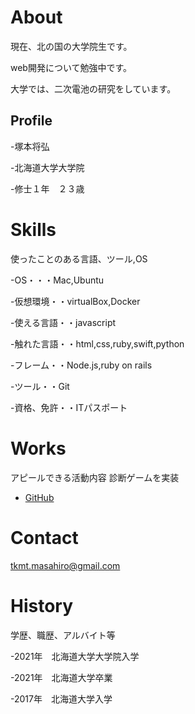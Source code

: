 # About
現在、北の国の大学院生です。

web開発について勉強中です。

大学では、二次電池の研究をしています。

## Profile
-塚本将弘

-北海道大学大学院

-修士１年　２３歳

# Skills
使ったことのある言語、ツール,OS

-OS・・・Mac,Ubuntu

-仮想環境・・virtualBox,Docker

-使える言語・・javascript

-触れた言語・・html,css,ruby,swift,python

-フレーム・・Node.js,ruby on rails

-ツール・・Git

-資格、免許・・ITパスポート

# Works
アピールできる活動内容
診断ゲームを実装
- [GitHub](https://github.com/TsukamotoMasahiro/assessment)

# Contact
tkmt.masahiro@gmail.com

# History
学歴、職歴、アルバイト等

-2021年　北海道大学大学院入学

-2021年　北海道大学卒業

-2017年　北海道大学入学
